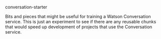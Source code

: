 conversation-starter

Bits and pieces that might be useful for training a Watson Conversation service. This is just an experiment to see if there are any reusable chunks that would speed up development of projects that use the Conversation service.
